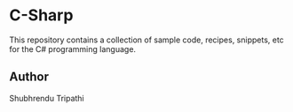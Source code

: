 # C-Sharp
This repository contains a collection of sample code, recipes, snippets, etc for the C# programming language.

## Author
Shubhrendu Tripathi


